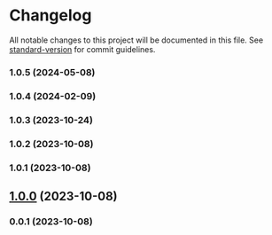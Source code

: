 # Changelog

All notable changes to this project will be documented in this file. See [standard-version](https://github.com/conventional-changelog/standard-version) for commit guidelines.

### 1.0.5 (2024-05-08)

### 1.0.4 (2024-02-09)

### 1.0.3 (2023-10-24)

### 1.0.2 (2023-10-08)

### 1.0.1 (2023-10-08)

## [1.0.0](https://github.com/kikobeats/time-span/compare/v0.0.1...v1.0.0) (2023-10-08)

### 0.0.1 (2023-10-08)
